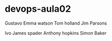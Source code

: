 # devops-aula02

Gustavo
Emma watson
Tom holland
Jim Parsons

Ivo
James spader
Anthony hopkins
Simon Baker
